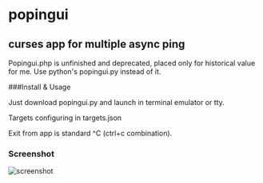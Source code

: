 # popingui

## curses app for multiple async ping

Popingui.php is unfinished and deprecated, placed only for historical value for me. Use python's popingui.py instead of it.

###Install & Usage

Just download popingui.py and launch in terminal emulator or tty.

Targets configuring in targets.json

Exit from app is standard ^C (ctrl+c combination).

### Screenshot

![screenshot](http://i.imgur.com/YqH1fFn.png "screenshot")
